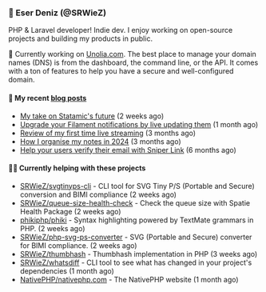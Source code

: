 
### 👋 Eser Deniz (@SRWieZ)

PHP & Laravel developer! Indie dev. I enjoy working on open-source projects and building my products in public.

🚀 Currently working on [Unolia.com](https://unolia.com). The best place to manage your domain names (DNS) is from the dashboard, the command line, or the API. It comes with a ton of features to help you have a secure and well-configured domain.

#### 📝 My recent [blog posts](https://srwiez.com)

- [My take on Statamic&#39;s future](https://srwiez.com/posts/my-take-on-statamic-future) (2 weeks ago)
- [Upgrade your Filament notifications by live updating them](https://srwiez.com/posts/upgrade-your-filament-notifications-by-live-updating-them) (1 month ago)
- [Review of my first time live streaming](https://srwiez.com/posts/review-of-my-first-time-live-streaming) (3 months ago)
- [How I organise my notes in 2024](https://srwiez.com/posts/how-i-organise-my-notes-in-2024) (3 months ago)
- [Help your users verify their email with Sniper Link](https://srwiez.com/posts/help-your-users-verify-their-email-with-sniper-link) (6 months ago)

#### 👨‍🔧 Currently helping with these projects

- [SRWieZ/svgtinyps-cli](https://github.com/SRWieZ/svgtinyps-cli) - CLI tool for SVG Tiny P/S (Portable and Secure) conversion and BIMI compliance (2 weeks ago)
- [SRWieZ/queue-size-health-check](https://github.com/SRWieZ/queue-size-health-check) - Check the queue size with Spatie Health Package (2 weeks ago)
- [phikiphp/phiki](https://github.com/phikiphp/phiki) - Syntax highlighting powered by TextMate grammars in PHP. (2 weeks ago)
- [SRWieZ/php-svg-ps-converter](https://github.com/SRWieZ/php-svg-ps-converter) - SVG (Portable and Secure) converter for BIMI compliance. (2 weeks ago)
- [SRWieZ/thumbhash](https://github.com/SRWieZ/thumbhash) - Thumbhash implementation in PHP (3 weeks ago)
- [SRWieZ/whatsdiff](https://github.com/SRWieZ/whatsdiff) - CLI tool to see what has changed in your project&#39;s dependencies (1 month ago)
- [NativePHP/nativephp.com](https://github.com/NativePHP/nativephp.com) - The NativePHP website (1 month ago)